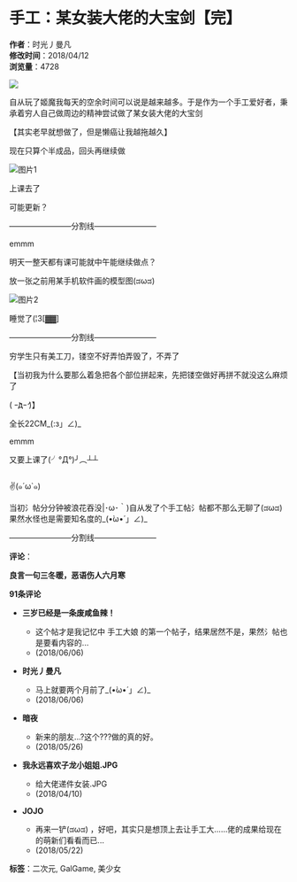 # 手工：某女装大佬的大宝剑【完】

**作者**：时光丿曼凡  
**修改时间**：2018/04/12  
**浏览量**：4728  

![](https://tap-client-logs-bj.cn-beijing.dualstack.log.aliyuncs.com/logstores/web_apm/track_ua.gif?t_log_id=b0c0ccf6-9ef7-4594-82ca-6f8ffa26e86d&APIVersion=0.6.0&XUA=V%3D1%26PN%3DWeb%26LANG%3Dzh_CN%26VN_CODE%3D1%26LOC%3DCN%26PLT%3DPC%26DS%3DAndroid%26UID=15c5ceed-8775-4826-a70f-204a04505034%26OS%3DLinux%26OSV%3Dx86_64%26DT%3DPC&UID=15c5ceed-8775-4826-a70f-204a04505034&browser_name=HeadlessChrome&action=startup&ts=1740071380817&request_path=%2Fmoment%2F15214117073715909)

自从玩了姬魔我每天的空余时间可以说是越来越多。于是作为一个手工爱好者，秉承着穷人自己做周边的精神尝试做了某女装大佬的大宝剑

【其实老早就想做了，但是懒癌让我越拖越久】

现在只算个半成品，回头再继续做

![图片1](https://img2.tapimg.com/bbcode/images/1efa8bf0e3d1156970e412f46d2efabc.png?imageMogr2/thumbnail/1080x9999%3E/quality/80/format/jpg/interlace/1/ignore-error/1&t=1)

上课去了

可能更新？

————————分割线————————

emmm

明天一整天都有课可能就中午能继续做点？

放一张之前用某手机软件画的模型图(ಡωಡ)

![图片2](https://img2.tapimg.com/bbcode/images/a96f48ff54b2788b09495056b46a3e3f.png?imageMogr2/thumbnail/1080x9999%3E/quality/80/format/jpg/interlace/1/ignore-error/1&t=1)

睡觉了(¦3\[▓▓\]

————————分割线————————

穷学生只有美工刀，镂空不好弄怕弄毁了，不弄了

【当初我为什么要那么着急把各个部位拼起来，先把镂空做好再拼不就没这么麻烦了

( ｰ̀дｰ́ )】

全长22CM\_(:з」∠)\_

emmm

又要上课了(╯°Д°)╯︵┴┴

![图片3](data:image/png;base64,iVBORw0KGgoAAAANSUhEUgAAAAEAAAABCAQAAAC1HAwCAAAAC0lEQVR4nGP6zwAAAgcBApocMXEAAAAASUVORK5CYII=)

✌(๑´ω\`๑)

当初氵帖分分钟被浪花吞没|･ω･｀)自从发了个手工帖氵帖都不那么无聊了(ಡωಡ) 果然水怪也是需要知名度的\_(•̀ω•́ 」∠)\_

————————分割线————————

**评论**：

**良言一句三冬暖，恶语伤人六月寒**

**91条评论**

- **三岁已经是一条废咸鱼辣！**
    - 这个帖才是我记忆中 手工大娘 的第一个帖子，结果居然不是，果然氵帖也是要看内容的...
    - (2018/06/06)
  
- **时光丿曼凡**
    - 马上就要两个月前了\_(•̀ω•́ 」∠)\_
    - (2018/06/06)
  
- **暗夜**
    - 新来的朋友...?这个???做的真的好。
    - (2018/05/26)

- **我永远喜欢子龙小姐姐.JPG**
    - 给大佬递件女装.JPG
    - (2018/04/10)
  
- **JOJO**
    - 再来一铲(ಡωಡ) ，好吧，其实只是想顶上去让手工大……佬的成果给现在的萌新们看看而已...
    - (2018/05/22)

**标签**：二次元, GalGame, 美少女